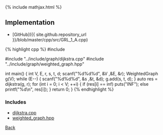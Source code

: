 {% include mathjax.html %}



## Implementation

- [GitHub]({{ site.github.repository_url }}/blob/master/cpp/src/GRL_1_A.cpp)

{% highlight cpp %}
#include <cstdio>

#include "../include/graph/dijkstra.cpp"
#include "../include/graph/weighted_graph.hpp"

int main() {
  int V, E, r, s, t, d;
  scanf("%d%d%d", &V ,&E, &r);
  WeightedGraph<int> g(V);
  while (E--) {
    scanf("%d%d%d", &s ,&t, &d);
    g.add(s, t, d);
  }
  auto res = dijkstra(g, r);
  for (int i = 0; i < V; ++i) {
    if (res[i] == inf<int>) puts("INF");
    else printf("%d\n", res[i]);
  }
  return 0;
}
{% endhighlight %}

### Includes

- [dijkstra.cpp](../include/graph/dijkstra)
- [weighted_graph.hpp](../include/graph/weighted_graph)

[Back](..)
